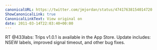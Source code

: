 ```yaml
---
canonicalURL: https://twitter.com/jmjordan/status/47417638154014720
ShowCanonicalLink: true
CanonicalLinkText: View original on
date: 2011-03-14T22:03:40+00:00
---
```

RT @433labs: Trips v1.0.1 is available in the App Store. Update includes: NSEW labels, improved signal timeout, and other bug fixes.